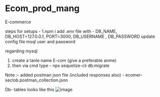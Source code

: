 # Ecom_prod_mang
E-commerce 

steps for setups -
1.npm i 
add .env file with - DB_NAME, DB_HOST=127.0.0.1, PORT=3000, DB_USERNAME , DB_PASSWORD
update config file msql user and password 

regarding mysql 
1. create a tanle name E-com (give a preferable anme)
2. then via cmd type - npx sequelize-cli db:migrate

Note :- added postman json file (included  responses also) - ecomer-seclob.postman_collection.json

Db- tables looks like this
![image](https://github.com/user-attachments/assets/2511dead-d73f-45cd-9f8b-7240f9499974)
